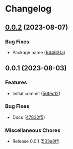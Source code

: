 # Changelog

## [0.0.2](https://github.com/cloudquery/plugin-sdk-javascript/compare/v0.0.1...v0.0.2) (2023-08-07)


### Bug Fixes

* Package name ([644631a](https://github.com/cloudquery/plugin-sdk-javascript/commit/644631adafc0785a389bbff40da58c51c8657f2b))

## 0.0.1 (2023-08-03)


### Features

* Initial commit ([56fec12](https://github.com/cloudquery/plugin-sdk-javascript/commit/56fec12474e30029edc1fa0c6e54dfed84232e00))


### Bug Fixes

* Docs ([47832f5](https://github.com/cloudquery/plugin-sdk-javascript/commit/47832f503226a27b1ca7bde3b37c912350d7929d))


### Miscellaneous Chores

* Release 0.0.1 ([533a8ff](https://github.com/cloudquery/plugin-sdk-javascript/commit/533a8ff5b9f0a16046df2a2998a74aea71754451))
